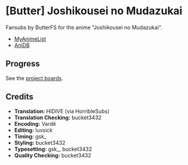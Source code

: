 # \[Butter] Joshikousei no Mudazukai

Fansubs by ButterFS for the anime "Joshikousei no Mudazukai".

* [MyAnimeList](https://myanimelist.net/anime/38619/Joshikousei_no_Mudazukai)
* [AniDB](https://anidb.net/perl-bin/animedb.pl?show=anime&aid=14471)

## Progress

See the [project boards](https://github.com/butterfansubs/joshimuda/projects).

## Credits

* **Translation:** HIDIVE (via HorribleSubs)
* **Translation Checking:** bucket3432
* **Encoding:** Vardë
* **Editing:** luvsick
* **Timing:** gsk\_
* **Styling:** bucket3432
* **Typesetting:** gsk\_, bucket3432 
* **Quality Checking:** bucket3432
